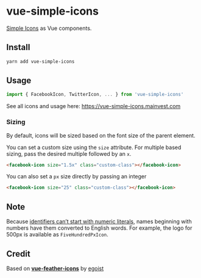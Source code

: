 # vue-simple-icons

[Simple Icons](https://simpleicons.org/) as Vue components.

## Install

```bash
yarn add vue-simple-icons
```

## Usage

```js
import { FacebookIcon, TwitterIcon, ... } from 'vue-simple-icons'
```

See all icons and usage here: https://vue-simple-icons.mainvest.com

### Sizing

By default, icons will be sized based on the font size of the parent element.

You can set a custom size using the `size` attribute.
For multiple based sizing, pass the desired multiple followed by an `x`.

```html
<facebook-icon size="1.5x" class="custom-class"></facebook-icon>
```

You can also set a `px` size directly by passing an integer

```html
<facebook-icon size="25" class="custom-class"></facebook-icon>
```

## Note
Because [identifiers can’t start with numeric literals](https://developer.mozilla.org/en-US/docs/Web/JavaScript/Reference/Errors/Identifier_after_number), names beginning with numbers have them converted to English words. For example, the logo for 500px is available as `FiveHundredPxIcon`.

## Credit

Based on [**vue-feather-icons**](https://github.com/egoist/vue-feather-icons) by [egoist](https://github.com/egoist)
